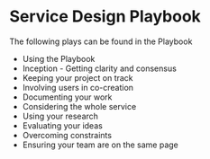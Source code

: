 # Service Design Playbook

The following plays can be found in the Playbook

- Using the Playbook
- Inception - Getting clarity and consensus
- Keeping your project on track
- Involving users in co-creation
- Documenting your work
- Considering the whole service
- Using your research
- Evaluating your ideas
- Overcoming constraints
- Ensuring your team are on the same page
